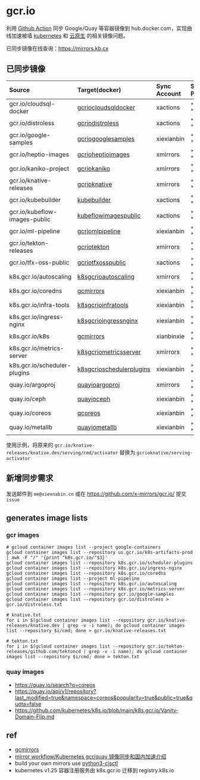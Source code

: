 # gcr.io

利用 [Github Action](https://github.com/x-actions/python3-cisctl) 同步 Google/Quay 等容器镜像到 hub.docker.com，实现曲线加速被墙 [kubernetes](https://www.xiexianbin.cn/kubernetes) 和 [云原生](https://www.xiexianbin.cn/cloud-native) 的相关镜像问题。

已同步镜像在线查询：https://mirrors.kb.cx

## 已同步镜像

|Source|Target(docker)|Sync Account|Sync Period|Image Count|Status|
|:---|:---|:---|:---|:---|:---|
|gcr.io/cloudsql-docker|[gcriocloudsqldocker](https://hub.docker.com/u/gcriocloudsqldocker)|xactions|`* 0 * * *`|3|[![gcriocloudsqldocker](https://github.com/x-mirrors/gcr.io/actions/workflows/gcr.io-cloudsql-docker.yml/badge.svg)](https://github.com/x-mirrors/gcr.io/actions/workflows/gcr.io-cloudsql-docker.yml)|
|gcr.io/distroless|[gcriodistroless](https://hub.docker.com/u/gcriodistroless)|xactions|`* 2 * * *`|38|[![gcriodistroless](https://github.com/x-mirrors/gcr.io/actions/workflows/gcr.io-distroless.yml/badge.svg)](https://github.com/x-mirrors/gcr.io/actions/workflows/gcr.io-distroless.yml)|
|gcr.io/google-samples|[gcriogooglesamples](https://hub.docker.com/u/gcriogooglesamples)|xiexianbin|`* 0 * * *`|111|[![gcriogooglesamples](https://github.com/x-mirrors/gcr.io/actions/workflows/gcr.io-google-samples.yml/badge.svg)](https://github.com/x-mirrors/gcr.io/actions/workflows/gcr.io-google-samples.yml)|
|gcr.io/heptio-images|[gcrioheptioimages](https://hub.docker.com/u/gcrioheptioimages)|xmirrors|`* 16 * * *`|55|[![gcrioheptioimages](https://github.com/x-mirrors/gcr.io/actions/workflows/gcr.io-heptio-images.yml/badge.svg)](https://github.com/x-mirrors/gcr.io/actions/workflows/gcr.io-heptio-images.yml)|
|gcr.io/kaniko-project|[gcriokaniko](https://hub.docker.com/u/gcriokaniko)|xmirrors|`* 2 * * *`|4|[![gcriokaniko](https://github.com/x-mirrors/gcr.io/actions/workflows/gcr.io-kaniko-project.yml/badge.svg)](https://github.com/x-mirrors/gcr.io/actions/workflows/gcr.io-kaniko-project.yml)|
|gcr.io/knative-releases|[gcrioknative](https://hub.docker.com/u/gcrioknative)|xmirrors|`* 4 * * *`|86|[![gcrioknative](https://github.com/x-mirrors/gcr.io/actions/workflows/gcr.io-knative-releases.yml/badge.svg)](https://github.com/x-mirrors/gcr.io/actions/workflows/gcr.io-knative-releases.yml)|
|gcr.io/kubebuilder|[kubebuilder](https://hub.docker.com/u/kubebuilder)|xactions|`* 6 * * *`|25|[![kubebuilder](https://github.com/x-mirrors/gcr.io/actions/workflows/gcr.io-kubebuilder.yml/badge.svg)](https://github.com/x-mirrors/gcr.io/actions/workflows/gcr.io-kubebuilder.yml)|
|gcr.io/kubeflow-images-public|[kubeflowimagespublic](https://hub.docker.com/u/kubeflowimagespublic)|xactions|`* 10 * * *`|133|[![kubeflowimagespublic](https://github.com/x-mirrors/gcr.io/actions/workflows/gcr.io-kubeflow-images-public.yml/badge.svg)](https://github.com/x-mirrors/gcr.io/actions/workflows/gcr.io-kubeflow-images-public.yml)|
|gcr.io/ml-pipeline|[gcriomlpipeline](https://hub.docker.com/u/gcriomlpipeline)|xiexianbin|`* 6 * * *`|60|[![gcriomlpipeline](https://github.com/x-mirrors/gcr.io/actions/workflows/gcr.io-ml-pipeline.yml/badge.svg)](https://github.com/x-mirrors/gcr.io/actions/workflows/gcr.io-ml-pipeline.yml)|
|gcr.io/tekton-releases|[gcriotekton](https://hub.docker.com/u/gcriotekton)|xmirrors|`* 8 * * *`|25|[![gcriotekton](https://github.com/x-mirrors/gcr.io/actions/workflows/gcr.io-tekton-releases.yml/badge.svg)](https://github.com/x-mirrors/gcr.io/actions/workflows/gcr.io-tekton-releases.yml)|
|gcr.io/tfx-oss-public|[gcriotfxosspublic](https://hub.docker.com/u/gcriotfxosspublic)|xactions|`* 4 * * *`|11|[![gcriotfxosspublic](https://github.com/x-mirrors/gcr.io/actions/workflows/gcr.io-tfx-oss-public.yml/badge.svg)](https://github.com/x-mirrors/gcr.io/actions/workflows/gcr.io-tfx-oss-public.yml)|
|k8s.gcr.io/autoscaling|[k8sgcrioautoscaling](https://hub.docker.com/u/k8sgcrioautoscaling)|xmirrors|`* 14 * * *`|27|[![k8sgcrioautoscaling](https://github.com/x-mirrors/gcr.io/actions/workflows/k8s.gcr.io-autoscaling.yml/badge.svg)](https://github.com/x-mirrors/gcr.io/actions/workflows/k8s.gcr.io-autoscaling.yml)|
|k8s.gcr.io/coredns|[gcmirrors](https://hub.docker.com/u/gcmirrors)|xiexianbin|`* 2 * * *`|1|[![gcmirrors](https://github.com/x-mirrors/gcr.io/actions/workflows/k8s.gcr.io-coredns.yml/badge.svg)](https://github.com/x-mirrors/gcr.io/actions/workflows/k8s.gcr.io-coredns.yml)|
|k8s.gcr.io/infra-tools|[k8sgcrioinfratools](https://hub.docker.com/u/k8sgcrioinfratools)|xiexianbin|`* 16 * * *`|1|[![k8sgcrioinfratools](https://github.com/x-mirrors/gcr.io/actions/workflows/k8s.gcr.io-infra-tools.yml/badge.svg)](https://github.com/x-mirrors/gcr.io/actions/workflows/k8s.gcr.io-infra-tools.yml)|
|k8s.gcr.io/ingress-nginx|[k8sgcrioingressnginx](https://hub.docker.com/u/k8sgcrioingressnginx)|xiexianbin|`* 6 * * *`|9|[![k8sgcrioingressnginx](https://github.com/x-mirrors/gcr.io/actions/workflows/k8s.gcr.io-ingress-nginx.yml/badge.svg)](https://github.com/x-mirrors/gcr.io/actions/workflows/k8s.gcr.io-ingress-nginx.yml)|
|k8s.gcr.io/k8s|[gcmirrors](https://hub.docker.com/u/gcmirrors)|xianbinxie|`* */8 * * *`|518|[![gcmirrors](https://github.com/x-mirrors/gcr.io/actions/workflows/k8s.gcr.io-k8s.yml/badge.svg)](https://github.com/x-mirrors/gcr.io/actions/workflows/k8s.gcr.io-k8s.yml)|
|k8s.gcr.io/metrics-server|[k8sgcriometricsserver](https://hub.docker.com/u/k8sgcriometricsserver)|xmirrors|`* 12 * * *`|6|[![k8sgcriometricsserver](https://github.com/x-mirrors/gcr.io/actions/workflows/k8s.gcr.io-metrics-server.yml/badge.svg)](https://github.com/x-mirrors/gcr.io/actions/workflows/k8s.gcr.io-metrics-server.yml)|
|k8s.gcr.io/scheduler-plugins|[k8sgcrioschedulerplugins](https://hub.docker.com/u/k8sgcrioschedulerplugins)|xiexianbin|`* 14 * * *`|2|[![k8sgcrioschedulerplugins](https://github.com/x-mirrors/gcr.io/actions/workflows/k8s.gcr.io-scheduler-plugins.yml/badge.svg)](https://github.com/x-mirrors/gcr.io/actions/workflows/k8s.gcr.io-scheduler-plugins.yml)|
|quay.io/argoproj|[quayioargoproj](https://hub.docker.com/u/quayioargoproj)|xmirrors|`* 10 * * *`|15|[![quayioargoproj](https://github.com/x-mirrors/gcr.io/actions/workflows/quay.io-argoproj.yml/badge.svg)](https://github.com/x-mirrors/gcr.io/actions/workflows/quay.io-argoproj.yml)|
|quay.io/ceph|[quayioceph](https://hub.docker.com/u/quayioceph)|xiexianbin|`* 18 * * *`|11|[![quayioceph](https://github.com/x-mirrors/gcr.io/actions/workflows/quay.io-ceph.yml/badge.svg)](https://github.com/x-mirrors/gcr.io/actions/workflows/quay.io-ceph.yml)|
|quay.io/coreos|[qcoreos](https://hub.docker.com/u/qcoreos)|xiexianbin|`* 10 * * *`|4|[![qcoreos](https://github.com/x-mirrors/gcr.io/actions/workflows/quay.io-coreos.yml/badge.svg)](https://github.com/x-mirrors/gcr.io/actions/workflows/quay.io-coreos.yml)|
|quay.io/metallb|[quayiometallb](https://hub.docker.com/u/quayiometallb)|xiexianbin|`* 10 * * *`|2|[![quayiometallb](https://github.com/x-mirrors/gcr.io/actions/workflows/quay.io-metallb.yml/badge.svg)](https://github.com/x-mirrors/gcr.io/actions/workflows/quay.io-metallb.yml)|

使用示例，将原来的 `gcr.io/knative-releases/knative.dev/serving/cmd/activator` 替换为 `gcrioknative/serving-activator`

## 新增同步需求

发送邮件到 `me@xiexnabin.cn` 或在 https://github.com/x-mirrors/gcr.io/ 提交 `issue`

## generates image lists

### gcr images

```
# gcloud container images list --project google-containers
gcloud container images list --repository us.gcr.io/k8s-artifacts-prod | awk -F "/" '{print "k8s.gcr.io/"$3}'
gcloud container images list --repository k8s.gcr.io/scheduler-plugins
gcloud container images list --repository k8s.gcr.io/ingress-nginx
gcloud container images list --repository k8s.gcr.io/coredns
gcloud container images list --project ml-pipeline
gcloud container images list --repository k8s.gcr.io/autoscaling
gcloud container images list --repository k8s.gcr.io/metrics-server
gcloud container images list --repository gcr.io/google-samples
gcloud container images list --repository gcr.io/distroless > gcr.io/distroless.txt

# knative.txt
for i in $(gcloud container images list --repository gcr.io/knative-releases/knative.dev | grep -v -i name); do gcloud container images list --repository $i/cmd; done > gcr.io/knative-releases.txt

# tekton.txt
for i in $(gcloud container images list --repository gcr.io/tekton-releases/github.com/tektoncd | grep -v -i name); do gcloud container images list --repository $i/cmd; done > tekton.txt
```

### quay images

- https://quay.io/search?q=coreos
- https://quay.io/api/v1/repository?last_modified=true&namespace=coreos&popularity=true&public=true&quota=false
- https://github.com/kubernetes/k8s.io/blob/main/k8s.gcr.io/Vanity-Domain-Flip.md

## ref

- [gcmirrors](https://github.com/x-mirrors/gcmirrors)
- [mirror workflow/Kubernetes gcr/quay 镜像同步和国内加速介绍](https://www.xiexianbin.cn/open-sources/google-container-registry-mirrors/)
- build your own mirrors use [python3-cisctl](https://github.com/x-actions/python3-cisctl/)
- kubernetes v1.25 容器注册服务由 k8s.gcr.io 迁移到 registry.k8s.io